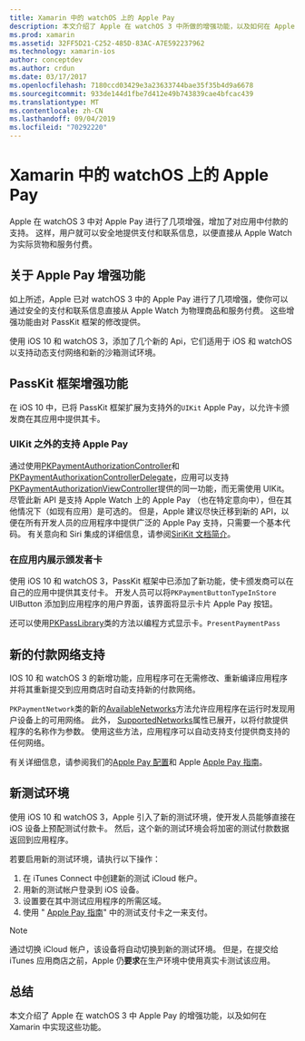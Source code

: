 ```yaml
---
title: Xamarin 中的 watchOS 上的 Apple Pay
description: 本文介绍了 Apple 在 watchOS 3 中所做的增强功能，以及如何在 Apple Watch 中实现 Apple Pay。
ms.prod: xamarin
ms.assetid: 32FF5D21-C252-485D-83AC-A7E592237962
ms.technology: xamarin-ios
author: conceptdev
ms.author: crdun
ms.date: 03/17/2017
ms.openlocfilehash: 7180ccd03429e3a23633744bae35f35b4d9a6678
ms.sourcegitcommit: 933de144d1fbe7d412e49b743839cae4bfcac439
ms.translationtype: MT
ms.contentlocale: zh-CN
ms.lasthandoff: 09/04/2019
ms.locfileid: "70292220"
---
```

# <a name="apple-pay-on-watchos-in-xamarin"></a>Xamarin 中的 watchOS 上的 Apple Pay

Apple 在 watchOS 3 中对 Apple Pay 进行了几项增强，增加了对应用中付款的支持。 这样，用户就可以安全地提供支付和联系信息，以便直接从 Apple Watch 为实际货物和服务付费。


## <a name="about-apple-pay-enhancements"></a>关于 Apple Pay 增强功能

如上所述，Apple 已对 watchOS 3 中的 Apple Pay 进行了几项增强，使你可以通过安全的支付和联系信息直接从 Apple Watch 为物理商品和服务付费。 这些增强功能由对 PassKit 框架的修改提供。

使用 iOS 10 和 watchOS 3，添加了几个新的 Api，它们适用于 iOS 和 watchOS 以支持动态支付网络和新的沙箱测试环境。

## <a name="passkit-framework-enhancements"></a>PassKit 框架增强功能

在 iOS 10 中，已将 PassKit 框架扩展为支持外的`UIKit` Apple Pay，以允许卡颁发商在其应用中提供其卡。 

### <a name="supporting-apple-pay-outside-of-uikit"></a>UIKit 之外的支持 Apple Pay

通过使用[PKPaymentAuthorizationController](https://developer.apple.com/reference/passkit/pkpaymentauthorizationcontroller)和[PKPaymentAuthorixationControllerDelegate](https://developer.apple.com/reference/passkit/pkpaymentauthorizationcontrollerdelegate)，应用可以支持[PKPaymentAuthorizationViewController](https://developer.apple.com/reference/passkit/pkpaymentauthorizationviewcontroller)提供的同一功能，而无需使用 UIKit。 尽管此新 API 是支持 Apple Watch 上的 Apple Pay （也在特定意向中），但在其他情况下（如现有应用）是可选的。 但是，Apple 建议尽快迁移到新的 API，以便在所有开发人员的应用程序中提供广泛的 Apple Pay 支持，只需要一个基本代码。 有关意向和 Siri 集成的详细信息，请参阅[SiriKit 文档简介](~/ios/platform/sirikit/index.md)。

### <a name="presenting-issuer-cards-from-within-apps"></a>在应用内展示颁发者卡

使用 iOS 10 和 watchOS 3，PassKit 框架中已添加了新功能，使卡颁发商可以在自己的应用中提供其支付卡。 开发人员可以将`PKPaymentButtonTypeInStore` UIButton 添加到应用程序的用户界面，该界面将显示卡片 Apple Pay 按钮。

还可以使用[PKPassLibrary](https://developer.apple.com/reference/passkit/pkpasslibrary)类的方法以编程方式显示卡。`PresentPaymentPass`

## <a name="new-payment-network-support"></a>新的付款网络支持

IOS 10 和 watchOS 3 的新增功能，应用程序可在无需修改、重新编译应用程序并将其重新提交到应用商店时自动支持新的付款网络。

`PKPaymentNetwork`类的新的[AvailableNetworks](https://developer.apple.com/reference/passkit/pkpaymentrequest/1833288-availablenetworks)方法允许应用程序在运行时发现用户设备上的可用网络。 此外， [SupportedNetworks](https://developer.apple.com/reference/passkit/pkpaymentrequest/1619329-supportednetworks)属性已展开，以将付款提供程序的名称作为参数。 使用这些方法，应用程序可以自动支持支付提供商支持的任何网络。

有关详细信息，请参阅我们的[Apple Pay 配置](~/ios/platform/apple-pay.md)和 Apple [Apple Pay 指南](https://developer.apple.com/apple-pay/)。

## <a name="new-testing-environment"></a>新测试环境

使用 iOS 10 和 watchOS 3，Apple 引入了新的测试环境，使开发人员能够直接在 iOS 设备上预配测试付款卡。 然后，这个新的测试环境会将加密的测试付款数据返回到应用程序。

若要启用新的测试环境，请执行以下操作：

1. 在 iTunes Connect 中创建新的测试 iCloud 帐户。
2. 用新的测试帐户登录到 iOS 设备。
3. 设置要在其中测试应用程序的所需区域。
4. 使用 " [Apple Pay 指南](https://developer.apple.com/apple-pay/)" 中的测试支付卡之一来支付。

> [!NOTE]
> 通过切换 iCloud 帐户，该设备将自动切换到新的测试环境。 但是，在提交给 iTunes 应用商店之前，Apple 仍**要求**在生产环境中使用真实卡测试该应用。

## <a name="summary"></a>总结

本文介绍了 Apple 在 watchOS 3 中 Apple Pay 的增强功能，以及如何在 Xamarin 中实现这些功能。

